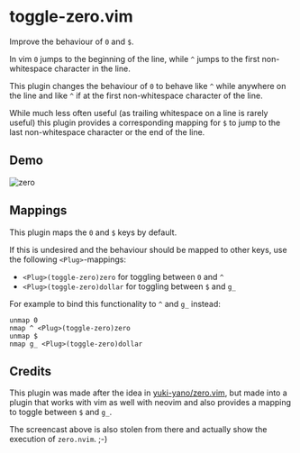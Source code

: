 toggle-zero.vim
===============

Improve the behaviour of `0` and `$`.

In vim `0` jumps to the beginning of the line, while `^` jumps to the first
non-whitespace character in the line.

This plugin changes the behaviour of `0` to behave like `^` while anywhere
on the line and like `^` if at the first non-whitespace character of the
line.

While much less often useful (as trailing whitespace on a line is rarely
useful) this plugin provides a corresponding mapping for `$` to jump to the
last non-whitespace character or the end of the line.

Demo
----

![zero](https://user-images.githubusercontent.com/5423775/119746151-be481b80-beca-11eb-86c3-5c4dd9618f0c.gif "zero")

Mappings
--------

This plugin maps the `0` and `$` keys by default.

If this is undesired and the behaviour should be mapped to other keys, use
the following `<Plug>`-mappings:

 - `<Plug>(toggle-zero)zero` for toggling between `0` and `^`
 - `<Plug>(toggle-zero)dollar` for toggling between `$` and `g_`

For example to bind this functionality to `^` and `g_` instead:

```vim
unmap 0
nmap ^ <Plug>(toggle-zero)zero
unmap $
nmap g_ <Plug>(toggle-zero)dollar
```

Credits
-------

This plugin was made after the idea in
[yuki-yano/zero.vim](https://github.com/yuki-yano/zero.nvim), but made into
a plugin that works with vim as well with neovim and also provides a
mapping to toggle between `$` and `g_`.

The screencast above is also stolen from there and actually show the
execution of `zero.nvim`. ;-)
